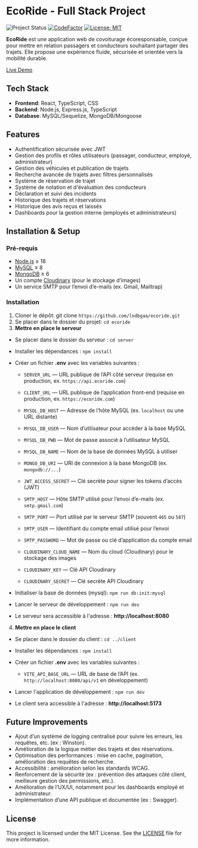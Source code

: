 # EcoRide - Full Stack Project

![Project Status](https://img.shields.io/badge/Project%20Status-In%20Progress-orange?style=flat-square)
[![CodeFactor](https://www.codefactor.io/repository/github/lndbgaa/ecoride/badge?style=flat-square)](https://www.codefactor.io/repository/github/lndbgaa/ecoride)
[![License: MIT](https://img.shields.io/badge/License-MIT-blue?style=flat-square)](LICENSE)

**EcoRide** est une application web de covoiturage écoresponsable, conçue pour mettre en relation passagers et conducteurs souhaitant partager des trajets. Elle propose une expérience fluide, sécurisée et orientée vers la mobilité durable.

[Live Demo](https://eco-ride-kappa.vercel.app)

## Tech Stack

- **Frontend**: React, TypeScript, CSS
- **Backend**: Node.js, Express.js, TypeScript
- **Database**: MySQL/Sequelize, MongoDB/Mongoose

## Features

- Authentification sécurisée avec JWT
- Gestion des profils et rôles utilisateurs (passager, conducteur, employé, administrateur)
- Gestion des véhicules et publication de trajets
- Recherche avancée de trajets avec filtres personnalisés
- Système de réservation de trajet
- Système de notation et d'évaluation des conducteurs
- Déclaration et suivi des incidents
- Historique des trajets et réservations
- Historique des avis reçus et laissés
- Dashboards pour la gestion interne (employés et administrateurs)

## Installation & Setup

### Pré-requis

- [Node.js](https://nodejs.org/) ≥ 18
- [MySQL](https://www.mysql.com/) ≥ 8
- [MongoDB](https://www.mongodb.com/) ≥ 6
- Un compte [Cloudinary](https://cloudinary.com/) (pour le stockage d’images)
- Un service SMTP pour l’envoi d’e-mails (ex. Gmail, Mailtrap)

### Installation

1. Cloner le dépôt: git clone `https://github.com/lndbgaa/ecoride.git`
2. Se placer dans le dossier du projet: `cd ecoride`
3. **Mettre en place le serveur**

- Se placer dans le dossier du serveur : `cd server`
- Installer les dépendances : `npm install`
- Créer un fichier **.env** avec les variables suivantes :

  - `SERVER_URL` — URL publique de l’API côté serveur (requise en production, ex. `https://api.ecoride.com`)
  - `CLIENT_URL` — URL publique de l’application front-end (requise en production, ex. `https://ecoride.com`)

  - `MYSQL_DB_HOST` — Adresse de l’hôte MySQL (ex. `localhost` ou une URL distante)
  - `MYSQL_DB_USER` — Nom d’utilisateur pour accéder à la base MySQL
  - `MYSQL_DB_PWD` — Mot de passe associé à l’utilisateur MySQL
  - `MYSQL_DB_NAME` — Nom de la base de données MySQL à utiliser

  - `MONGO_DB_URI` — URI de connexion à la base MongoDB (ex. `mongodb://...`)

  - `JWT_ACCESS_SECRET` — Clé secrète pour signer les tokens d’accès (JWT)

  - `SMTP_HOST` — Hôte SMTP utilisé pour l’envoi d’e-mails (ex. `smtp.gmail.com`)
  - `SMTP_PORT` — Port utilisé par le serveur SMTP (souvent `465` ou `587`)
  - `SMTP_USER` — Identifiant du compte email utilisé pour l’envoi
  - `SMTP_PASSWORD` — Mot de passe ou clé d’application du compte email

  - `CLOUDINARY_CLOUD_NAME` — Nom du cloud (Cloudinary) pour le stockage des images
  - `CLOUDINARY_KEY` — Clé API Cloudinary
  - `CLOUDINARY_SECRET` — Clé secrète API Cloudinary

- Initialiser la base de données (mysql): `npm run db:init:mysql`
- Lancer le serveur de développement : `npm run dev`
- Le serveur sera accessible à l'adresse : **http://localhost:8080**

4. **Mettre en place le client**

- Se placer dans le dossier du client : `cd ../client`
- Installer les dépendances : `npm install`
- Créer un fichier **.env** avec les variables suivantes :

  - `VITE_API_BASE_URL` — URL de base de l’API (ex. `http://localhost:8080/api/v1` en développement)

- Lancer l'application de développement : `npm run dev`
- Le client sera accessible à l'adresse : **http://localhost:5173**

## Future Improvements

- Ajout d’un système de logging centralisé pour suivre les erreurs, les requêtes, etc. (ex : Winston).
- Amélioration de la logique métier des trajets et des réservations.
- Optimisation des performances : mise en cache, pagination, amélioration des requêtes de recherche.
- Accessibilité : amélioration selon les standards WCAG.
- Renforcement de la sécurité (ex : prévention des attaques côté client, meilleure gestion des permissions, etc.).
- Amélioration de l’UX/UI, notamment pour les dashboards employé et administrateur.
- Implémentation d’une API publique et documentée (ex : Swagger).

## License

This project is licensed under the MIT License. See the [LICENSE](LICENSE) file for more information.
